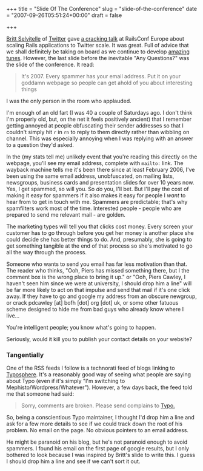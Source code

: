 +++
title = "Slide Of The Conference"
slug = "slide-of-the-conference"
date = "2007-09-26T05:51:24+00:00"
draft = false

+++

[Britt Selvitelle](http://lukewarmtapioca.com/) of [Twitter](http://www.twitter.com/) gave [a cracking talk](http://www.slideshare.net/britt/a-small-talk-on-getting-big-113066) at RailsConf Europe about scaling Rails applications to Twitter scale. It was great. Full of advice that we shall definitely be taking on board as we continue to develop [amazing tunes](http://www.amazingtunes.com/). However, the last slide before the inevitable "Any Questions?" was the slide of the conference. It read:

> It's 2007. Every spammer has your email address. Put it on your goddamn webpage so people can get ahold of you about interesting things

I was the only person in the room who applauded.

I'm enough of an old fart (I was 40 a couple of Saturdays ago. I don't think I'm properly old, but, on the net it feels positively ancient) that I remember getting annoyed at people obfuscating their sender addresses so that I couldn't simply hit `r` in `rn` to reply to them directly rather than wibbling on channel. This was especially annoying when I was replying with an answer to a question they'd asked.

In the (my stats tell me) unlikely event that you're reading this directly on the webpage, you'll see my email address, complete with `mailto:` link. The wayback machine tells me it's been there since at least February 2006, I've been using the same email address, unobfuscated, on mailing lists, newsgroups, business cards and presentation slides for over 10 years now. Yes, I get spammed, so will you. So *do* you, I'll bet. But I'll pay the cost of making it easy for spammers if it also makes it easy for people I *want* to hear from to get in touch with me. Spammers are predictable; that's why spamfilters work most of the time. Interested people - people who are prepared to send me relevant mail - are golden.

The marketing types will tell you that clicks cost money. Every screen your customer has to go through before you get her money is another place she could decide she has better things to do. And, presumably, she is going to get something tangible at the end of that process so she's motivated to go all the way through the process.

Someone who wants to send you email has far less motivation than that. The reader who thinks, "Ooh, Piers has missed something there, but I the comment box is the wrong place to bring it up." or "Ooh, Piers Cawley, I haven't seen him since we were at university, I should drop him a line" will be far more likely to act on that impulse and send that mail if it's one click away. If they have to go and google my address from an obscure newgroup, or crack pdcawley \[at\] bofh \[dot\] org \[dot\] uk, or some other fatuous scheme designed to hide me from bad guys who already know where I live...

You're intelligent people; you know what's going to happen.

Seriously, would it kill you to publish your contact details on your website?

### Tangentially

One of the RSS feeds I follow is a technorati feed of blogs linking to [Typosphere](http://www.typosphere.org/). It's a reasonably good way of seeing what people are saying about Typo (even if it's simply "I'm switching to Mephisto/Wordpress/Whatever"). However, a few days back, the feed told me that someone had said:

> Sorry, comments are broken. Please send complains to [Typo.](http://www.typosphere.org/)

So, being a conscientious Typo maintainer, I thought I'd drop him a line and ask for a few more details to see if we could track down the root of his problem. No email on the page. No obvious pointers to an email address.

He might be paranoid on his blog, but he's not paranoid enough to avoid spammers. I found his email on the first page of google results, but I only bothered to look because I was inspired by Britt's slide to write this. I guess I should drop him a line and see if we can't sort it out.
